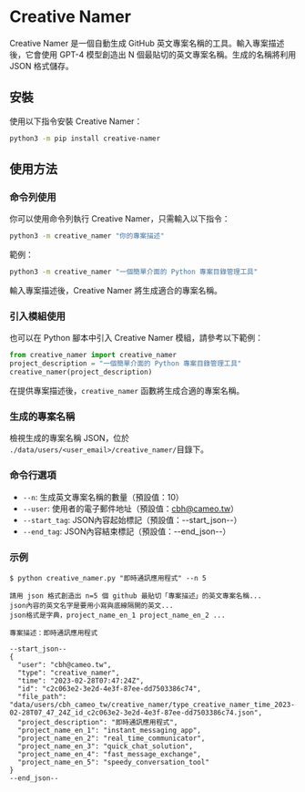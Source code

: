 # Creative Namer
Creative Namer 是一個自動生成 GitHub 英文專案名稱的工具。輸入專案描述後，它會使用 GPT-4 模型創造出 N 個最貼切的英文專案名稱。生成的名稱將利用 JSON 格式儲存。

## 安裝
使用以下指令安裝 Creative Namer：
```bash
python3 -m pip install creative-namer
```

## 使用方法
### 命令列使用
你可以使用命令列執行 Creative Namer，只需輸入以下指令：
```bash
python3 -m creative_namer "你的專案描述"
```
範例：
```bash
python3 -m creative_namer "一個簡單介面的 Python 專案目錄管理工具"
```
輸入專案描述後，Creative Namer 將生成適合的專案名稱。

### 引入模組使用
也可以在 Python 腳本中引入 Creative Namer 模組，請參考以下範例：
```python
from creative_namer import creative_namer
project_description = "一個簡單介面的 Python 專案目錄管理工具"
creative_namer(project_description)
```
在提供專案描述後，`creative_namer` 函數將生成合適的專案名稱。

### 生成的專案名稱
檢視生成的專案名稱 JSON，位於 `./data/users/<user_email>/creative_namer/`目錄下。

### 命令行選項
- `--n`: 生成英文專案名稱的數量（預設值：10）
- `--user`: 使用者的電子郵件地址（預設值：cbh@cameo.tw）
- `--start_tag`: JSON內容起始標記（預設值：--start_json--）
- `--end_tag`: JSON內容結束標記（預設值：--end_json--）

### 示例
```
$ python creative_namer.py "即時通訊應用程式" --n 5

請用 json 格式創造出 n=5 個 github 最貼切「專案描述」的英文專案名稱...
json內容的英文名字是要用小寫與底線隔開的英文...
json格式是字典，project_name_en_1 project_name_en_2 ...

專案描述：即時通訊應用程式

--start_json--
{
  "user": "cbh@cameo.tw",
  "type": "creative_namer",
  "time": "2023-02-28T07:47:24Z",
  "id": "c2c063e2-3e2d-4e3f-87ee-dd7503386c74",
  "file_path": "data/users/cbh_cameo_tw/creative_namer/type_creative_namer_time_2023-02-28T07_47_24Z_id_c2c063e2-3e2d-4e3f-87ee-dd7503386c74.json",
  "project_description": "即時通訊應用程式",
  "project_name_en_1": "instant_messaging_app",
  "project_name_en_2": "real_time_communicator",
  "project_name_en_3": "quick_chat_solution",
  "project_name_en_4": "fast_message_exchange",
  "project_name_en_5": "speedy_conversation_tool"
}
--end_json--
```
